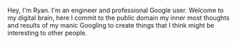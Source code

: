 Hey, I'm Ryan. I'm an engineer and professional Google user. Welcome to my digital brain, here I commit to the public domain my inner most thoughts and results of my manic Googling to create things that I think might be interesting to other people.

<!---
ryanmakesrobots/ryanmakesrobots is a ✨ special ✨ repository because its `README.md` (this file) appears on your GitHub profile.
You can click the Preview link to take a look at your changes.
--->
